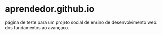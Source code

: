 # aprendedor.github.io
página de teste para um projeto social de ensino de desenvolvimento web: dos fundamentos ao avançado.
